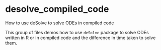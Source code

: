 # desolve_compiled_code
How to use deSolve to solve ODEs in compiled code

This group of files demos how to use `deSolve` package to solve ODEs written in R or in compiled code and the difference in time taken to solve them.
